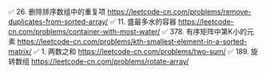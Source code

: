 ✅ 26. 删除排序数组中的重复项   https://leetcode-cn.com/problems/remove-duplicates-from-sorted-array/
✅ 11. 盛最多水的容器   https://leetcode-cn.com/problems/container-with-most-water/
✅ 378. 有序矩阵中第K小的元素  https://leetcode-cn.com/problems/kth-smallest-element-in-a-sorted-matrix/
✅ 1. 两数之和 https://leetcode-cn.com/problems/two-sum/
✅ 189. 旋转数组  https://leetcode-cn.com/problems/rotate-array/